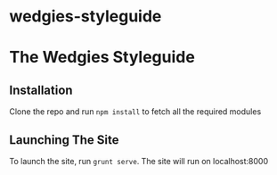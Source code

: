 wedgies-styleguide
==================

# The Wedgies Styleguide

## Installation

Clone the repo and run `npm install` to fetch all the required modules

## Launching The Site

To launch the site, run `grunt serve`. The site will run on localhost:8000
